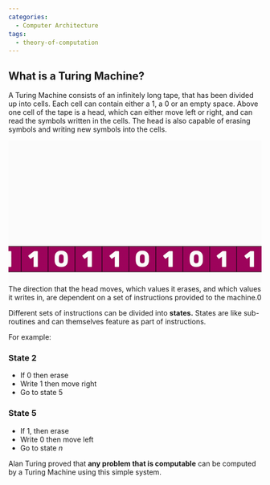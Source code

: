 ```yaml
---
categories:
  - Computer Architecture
tags:
  - theory-of-computation
---
```


## What is a Turing Machine?

A Turing Machine consists of an infinitely long tape, that has been divided up into cells. Each cell can contain either a 1, a 0 or an empty space. Above one cell of the tape is a head, which can either move left or right, and can read the symbols written in the cells. The head is also capable of erasing symbols and writing new symbols into the cells.

![Turing_machines_01.gif](../_img/Turing_machines_01.gif)
The direction that the head moves, which values it erases, and which values it writes in, are dependent on a set of instructions provided to the machine.0

Different sets of instructions can be divided into **states.** States are like sub-routines and can themselves feature as part of instructions.

For example:

### State 2

- If 0 then erase
- Write 1 then move right
- Go to state 5

### State 5

- If 1, then erase
- Write 0 then move left
- Go to state _n_

Alan Turing proved that **any problem that is computable** can be computed by a Turing Machine using this simple system.
